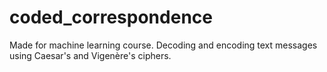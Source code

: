 # coded_correspondence
Made for machine learning course.
Decoding and encoding text messages using Caesar's and Vigenère's ciphers.
